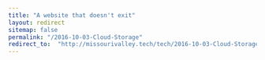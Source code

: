 ```yaml
---
title: "A website that doesn't exit"
layout: redirect
sitemap: false
permalink: "/2016-10-03-Cloud-Storage"
redirect_to:  "http://missourivalley.tech/tech/2016-10-03-Cloud-Storage"
---
```

